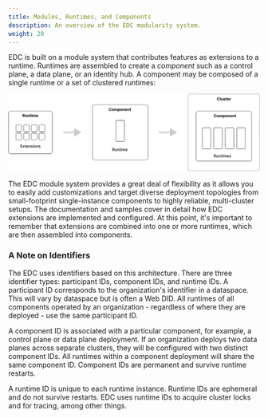 ```yaml
---
title: Modules, Runtimes, and Components
description: An overview of the EDC modularity system.
weight: 20
---
```


EDC is built on a module system that contributes features as extensions to a runtime. Runtimes are assembled to create a *component* such as a control plane, a data plane, or an identity hub. A component may be composed of a single runtime or a set of clustered runtimes:

![modularity](modularity.svg)

The EDC module system provides a great deal of flexibility as it allows you to easily add customizations and target diverse deployment topologies from small-footprint single-instance components to highly reliable, multi-cluster setups.  The documentation and samples cover in detail how EDC extensions are implemented and configured. At this point, it's important to remember that extensions are combined into one or more runtimes, which are then assembled into components.

### A Note on Identifiers

The EDC uses identifiers based on this architecture. There are three identifier types: participant IDs, component IDs, and runtime IDs. A participant ID corresponds to the organization's identifier in a dataspace. This will vary by dataspace but is often a Web DID. All runtimes of all components operated by an organization - regardless of where they are deployed - use the same participant ID.

A component ID is associated with a particular component, for example, a control plane or data plane deployment. If an organization deploys two data planes across separate clusters, they will be configured with two distinct component IDs. All runtimes within a component deployment will share the same component ID. Component IDs are permanent and survive runtime restarts.

A runtime ID is unique to each runtime instance. Runtime IDs are ephemeral and do not survive restarts. EDC uses runtime IDs to acquire cluster locks and for tracing, among other things.
